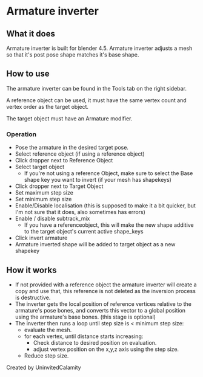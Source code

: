 # Armature inverter
## What it does
Armature inverter is built for blender 4.5.
Armature inverter adjusts a mesh so that it's post pose shape matches it's base shape.

## How to use
The armature inverter can be found in the Tools tab on the right sidebar.

A reference object can be used, it must have the same vertex count and vertex order as the target object.

The target object must have an Armature modifier.

### Operation
- Pose the armature in the desired target pose.
- Select reference object (if using a reference object)
- Click dropper next to Reference Object
- Select target object
    - If you're not using a reference Object, make sure to select the Base shape key you want to invert (if your mesh has shapekeys)
- Click dropper next to Target Object
- Set maximum step size
- Set minimum step size
- Enable/Disable localisation (this is supposed to make it a bit quicker, but I'm not sure that it does, also sometimes has errors)
- Enable / disable subtrack_mix
	- If you have a referenceobject, this will make the new shape additive to the target object's current active shape_keys
- Click invert armature
- Armature inverted shape will be added to target object as a new shapekey

## How it works

- If not provided with a reference object the armature inverter will create a copy and use that, this reference is not deleted as the inversion process is destructive.
- The inverter gets the local position of reference vertices relative to the armature's pose bones, and converts this vector to a global position using the armature's base bones. (this stage is optional)
- The inverter then runs a loop until step size is < minimum step size:
    - evaluate the mesh. 
    - for each vertex, until distance starts increasing:  
        - Check distance to desired position on evaluation.
        - adjust vertex position on the x,y,z axis using the step size.
    - Reduce step size.

Created by UninvitedCalamity
